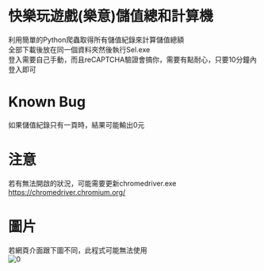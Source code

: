# 快樂玩遊戲(樂意)儲值總和計算機
利用簡單的Python爬蟲取得所有儲值紀錄來計算儲值總額  
全部下載後放在同一個資料夾然後執行Sel.exe  
登入需要自己手動，而且reCAPTCHA驗證會搞你，需要有點耐心，只要10分鐘內登入即可  
# Known Bug
如果儲值紀錄只有一頁時，結果可能輸出0元
# 注意
若有無法開啟的狀況，可能需要更新chromedriver.exe  
https://chromedriver.chromium.org/
# 圖片
若網頁介面跟下圖不同，此程式可能無法使用  
![0](https://i.imgur.com/GWAzQ59.png)
